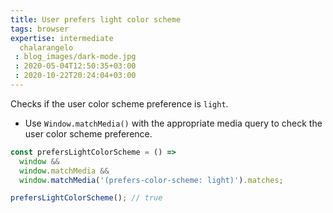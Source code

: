```yaml
---
title: User prefers light color scheme
tags: browser
expertise: intermediate
  chalarangelo
 : blog_images/dark-mode.jpg
 : 2020-05-04T12:50:35+03:00
 : 2020-10-22T20:24:04+03:00
---
```


Checks if the user color scheme preference is `light`.

- Use `Window.matchMedia()` with the appropriate media query to check the user color scheme preference.

```js
const prefersLightColorScheme = () =>
  window &&
  window.matchMedia &&
  window.matchMedia('(prefers-color-scheme: light)').matches;
```

```js
prefersLightColorScheme(); // true
```
